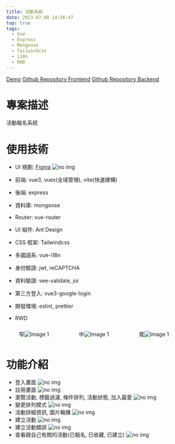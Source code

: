 ```yaml
---
title: 活動系統
date: 2023-07-08 14:56:47
top: true
tags:
  - Vue
  - Express
  - Mongoose
  - Tailwindcss
  - i18n
  - RWD
---
```


[Demo](https://activity-system.onrender.com/)
[Github Repository Frontend](https://github.com/pseuder/activity_system)
[Github Repository Backend](https://github.com/pseuder/activity_system_backend)

# 專案描述

活動報名系統

# 使用技術

- UI 規劃: [Figma](https://www.figma.com/file/24OpiEY1DoK6SP9hm9h7c0/%E6%B4%BB%E5%8B%95%E5%A0%B1%E5%90%8D%E7%B3%BB%E7%B5%B1?type=design&mode=design&t=B1WdrBut0nmxfA78-1) ![no img](figma.png)
- 前端: vue3, vuex(全域管理), vite(快速建構)
- 後端: express
- 資料庫: mongoose
- Router: vue-router
- UI 組件: Ant Design
- CSS 框架: Tailwindcss
- 多國語系: vue-i18n
- 身份驗證: jwt, reCAPTCHA
- 資料驗證: vee-validate, joi
- 第三方登入: vue3-google-login
- 開發環境: eslint, prettier
- RWD
  <div style="display: flex;">
    <div style="flex: 1; padding: 10px;">
    窄<img src="rwd_login_sm.png" alt="Image 1" >
    </div>
    
    <div style="flex: 1; padding: 10px;">
    中<img src="rwd_login_md.png" alt="Image 1" >
    </div>

    <div style="flex: 1; padding: 10px;">
    寬<img src="rwd_login_lg.png" alt="Image 1" >
    </div>
  </div>

# 功能介紹

- 登入畫面
  ![no img](login.png)
- 註冊畫面
  ![no img](signup.png)
- 瀏覽活動, 標籤過濾, 條件排列, 活動狀態, 加入最愛
  ![no img](explore.png)
- 變更排列模式
  ![no img](explore_display.png)
- 活動詳細資訊, 圖片輪播
  ![no img](activity_detail.png)
- 建立活動
  ![no img](create.png)
- 建立活動錯誤
  ![no img](create_error.png)
- 查看跟自己有關的活動(已報名, 已收藏, 已建立)
  ![no img](mine.png)
